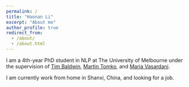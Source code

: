 ```yaml
---
permalink: /
title: "Haonan Li"
excerpt: "About me"
author_profile: true
redirect_from: 
  - /about/
  - /about.html
---
```


I am a 4th-year PhD student in NLP at The University of Melbourne under the supervision of [Tim Baldwin](https://people.eng.unimelb.edu.au/tbaldwin/), [Martin Tomko](https://www.tomko.org), and [Maria Vasardani](https://scholar.google.com.au/citations?user=QjSfSIQAAAAJ&hl=en).

I am currently work from home in Shanxi, China, and looking for a job.

